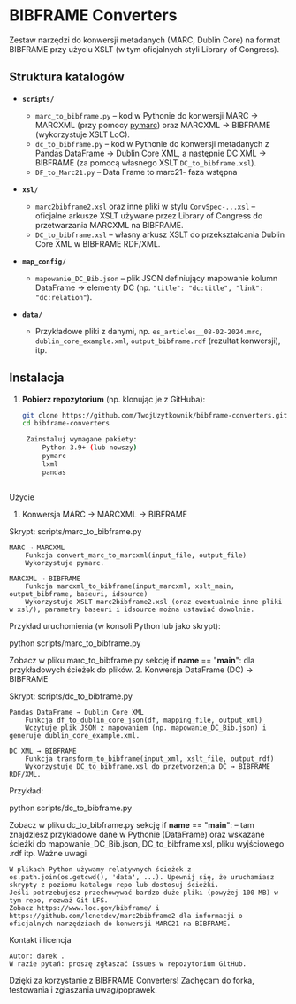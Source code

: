 # BIBFRAME Converters

Zestaw narzędzi do konwersji metadanych (MARC, Dublin Core) na format BIBFRAME przy użyciu XSLT (w tym oficjalnych styli Library of Congress).

## Struktura katalogów

- **`scripts/`**  
  - `marc_to_bibframe.py` – kod w Pythonie do konwersji MARC → MARCXML (przy pomocy [pymarc](https://github.com/edsu/pymarc)) oraz MARCXML → BIBFRAME (wykorzystuje XSLT LoC).
  - `dc_to_bibframe.py` – kod w Pythonie do konwersji metadanych z Pandas DataFrame → Dublin Core XML, a następnie DC XML → BIBFRAME (za pomocą własnego XSLT `DC_to_bibframe.xsl`).
  - `DF_to_Marc21.py` – Data Frame to marc21- faza wstępna
  
- **`xsl/`**  
  - `marc2bibframe2.xsl` oraz inne pliki w stylu `ConvSpec-...xsl` – oficjalne arkusze XSLT używane przez Library of Congress do przetwarzania MARCXML na BIBFRAME.  
  - `DC_to_bibframe.xsl` – własny arkusz XSLT do przekształcania Dublin Core XML w BIBFRAME RDF/XML.

- **`map_config/`**  
  - `mapowanie_DC_Bib.json` – plik JSON definiujący mapowanie kolumn DataFrame → elementy DC (np. `"title": "dc:title", "link": "dc:relation"`).

- **`data/`**  
  - Przykładowe pliki z danymi, np. `es_articles__08-02-2024.mrc`, `dublin_core_example.xml`, `output_bibframe.rdf` (rezultat konwersji), itp.

## Instalacja

1. **Pobierz repozytorium** (np. klonując je z GitHuba):
   ```bash
   git clone https://github.com/TwojUzytkownik/bibframe-converters.git
   cd bibframe-converters

    Zainstaluj wymagane pakiety:
        Python 3.9+ (lub nowszy)
        pymarc
        lxml
        pandas



Użycie
1. Konwersja MARC → MARCXML → BIBFRAME

Skrypt: scripts/marc_to_bibframe.py

    MARC → MARCXML
        Funkcja convert_marc_to_marcxml(input_file, output_file)
        Wykorzystuje pymarc.

    MARCXML → BIBFRAME
        Funkcja marcxml_to_bibframe(input_marcxml, xslt_main, output_bibframe, baseuri, idsource)
        Wykorzystuje XSLT marc2bibframe2.xsl (oraz ewentualnie inne pliki w xsl/), parametry baseuri i idsource można ustawiać dowolnie.

Przykład uruchomienia (w konsoli Python lub jako skrypt):

python scripts/marc_to_bibframe.py

Zobacz w pliku marc_to_bibframe.py sekcję if __name__ == "__main__": dla przykładowych ścieżek do plików.
2. Konwersja DataFrame (DC) → BIBFRAME

Skrypt: scripts/dc_to_bibframe.py

    Pandas DataFrame → Dublin Core XML
        Funkcja df_to_dublin_core_json(df, mapping_file, output_xml)
        Wczytuje plik JSON z mapowaniem (np. mapowanie_DC_Bib.json) i generuje dublin_core_example.xml.

    DC XML → BIBFRAME
        Funkcja transform_to_bibframe(input_xml, xslt_file, output_rdf)
        Wykorzystuje DC_to_bibframe.xsl do przetworzenia DC → BIBFRAME RDF/XML.

Przykład:

python scripts/dc_to_bibframe.py

Zobacz w pliku dc_to_bibframe.py sekcję if __name__ == "__main__": – tam znajdziesz przykładowe dane w Pythonie (DataFrame) oraz wskazane ścieżki do mapowanie_DC_Bib.json, DC_to_bibframe.xsl, pliku wyjściowego .rdf itp.
Ważne uwagi

    W plikach Python używamy relatywnych ścieżek z os.path.join(os.getcwd(), 'data', ...). Upewnij się, że uruchamiasz skrypty z poziomu katalogu repo lub dostosuj ścieżki.
    Jeśli potrzebujesz przechowywać bardzo duże pliki (powyżej 100 MB) w tym repo, rozważ Git LFS.
    Zobacz https://www.loc.gov/bibframe/ i https://github.com/lcnetdev/marc2bibframe2 dla informacji o oficjalnych narzędziach do konwersji MARC21 na BIBFRAME.

Kontakt i licencja

    Autor: darek .
    W razie pytań: proszę zgłaszać Issues w repozytorium GitHub.

Dzięki za korzystanie z BIBFRAME Converters! Zachęcam do forka, testowania i zgłaszania uwag/poprawek.